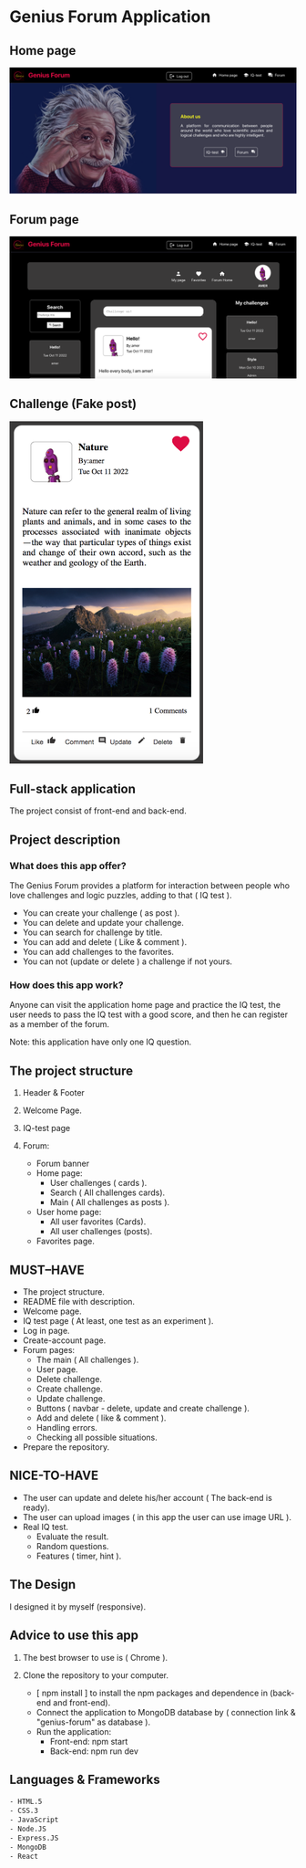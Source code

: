 # Genius Forum Application

## Home page

![Home page](/front-end/src/assets/home-page.png)

## Forum page

![Forum page](/front-end/src/assets/forum-page.png)

## Challenge (Fake post)

<img src="/front-end/src/assets/challenge-post.png" data-canonical-src="/front-end/src/assets/challenge-post.png" width="340" height="600" />

## Full-stack application

The project consist of front-end and back-end.

## Project description

### What does this app offer?

The Genius Forum provides a platform for interaction between people who love challenges and logic puzzles, adding to that ( IQ test ).

- You can create your challenge ( as post ).
- You can delete and update your challenge.
- You can search for challenge by title.
- You can add and delete ( Like & comment ).
- You can add challenges to the favorites.
- You can not (update or delete ) a challenge if not yours.

### How does this app work?

Anyone can visit the application home page and practice the IQ test, the user needs to pass the IQ test with a good score, and then he can register as a member of the forum.

Note: this application have only one IQ question.

## The project structure

1. Header & Footer

2. Welcome Page.

3. IQ-test page

4. Forum:
   - Forum banner
   - Home page:
     - User challenges ( cards ).
     - Search ( All challenges cards).
     - Main ( All challenges as posts ).
   - User home page:
     - All user favorites (Cards).
     - All user challenges (posts).
   - Favorites page.

## MUST–HAVE

- The project structure.
- README file with description.
- Welcome page.
- IQ test page ( At least, one test as an experiment ).
- Log in page.
- Create-account page.
- Forum pages:
  - The main ( All challenges ).
  - User page.
  - Delete challenge.
  - Create challenge.
  - Update challenge.
  - Buttons ( navbar - delete, update and create challenge ).
  - Add and delete ( like & comment ).
  - Handling errors.
  - Checking all possible situations.
- Prepare the repository.

## NICE-TO-HAVE

- The user can update and delete his/her account ( The back-end is ready).
- The user can upload images ( in this app the user can use image URL ).
- Real IQ test.
  - Evaluate the result.
  - Random questions.
  - Features ( timer, hint ).

## The Design

I designed it by myself (responsive).

## Advice to use this app

1. The best browser to use is ( Chrome ).
2. Clone the repository to your computer.

   - [ npm install ] to install the npm packages and dependence in (back-end and front-end).
   - Connect the application to MongoDB database by ( connection link & "genius-forum" as database ).
   - Run the application:
     - Front-end: npm start
     - Back-end: npm run dev

## Languages & Frameworks

    - HTML.5
    - CSS.3
    - JavaScript
    - Node.JS
    - Express.JS
    - MongoDB
    - React
